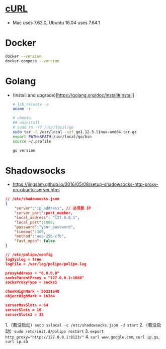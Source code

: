 # [cURL](https://curl.haxx.se/download.html)
- Mac uses 7.63.0, Ubuntu 16.04 uses 7.64.1
# Docker

```bash
docker --version
docker-compose --version
```

# Golang
- (Install and upgrade)[https://golang.org/doc/install#install]

    ```bash
    # lsb_release -a
    uname -r

    # ubuntu
    ## uninstall
    # sudo rm -rf /usr/local/go
    sudo tar -C /usr/local -xzf go1.12.5.linux-amd64.tar.gz
    export PATH=$PATH:/usr/local/go/bin
    source ~/.profile

    go version
    ```

# Shadowsocks
- https://jingsam.github.io/2016/05/08/setup-shadowsocks-http-proxy-on-ubuntu-server.html

```json
// /etc/shadowsocks.json
{
    "server":"ip_address", // 必须是 IP
    "server_port":port_number,
    "local_address": "127.0.0.1",
    "local_port":1080,
    "password":"your_password",
    "timeout":300,
    "method":"aes-256-cfb",
    "fast_open": false
}

// /etc/polipo/config
logSyslog = true
logFile = /var/log/polipo/polipo.log

proxyAddress = "0.0.0.0"
socksParentProxy = "127.0.0.1:1080"
socksProxyType = socks5

chunkHighMark = 50331648
objectHighMark = 16384

serverMaxSlots = 64
serverSlots = 16
serverSlots1 = 32
```

1.（若没启动）`sudo sslocal -c /etc/shadowsocks.json -d start`
2.（若没启动）`sudo /etc/init.d/polipo restart`
3. `export http_proxy="http://127.0.0.1:8123/"`
4. `curl www.google.com`, `curl ip.gs`, `curl ip.sb`